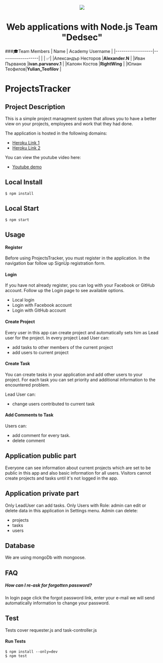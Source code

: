 <p align="center">
<a href="http://academy.telerik.com/">
<img src="https://camo.githubusercontent.com/08ecbe7b67d65cc7c6990787e2836b27b4296f2d/68747470733a2f2f7261772e6769746875622e636f6d2f666c65787472792f54656c6572696b2d41636164656d792f6d61737465722f50726f6772616d6d696e6725323077697468253230432532332f436f6465732f4f746865722f54656c6572696b2e706e67"/>
</a>

<h1 align="center">Web applications with Node.js Team "Dedsec"</h1>

###:mortar_board:Team Members
| Name              | Academy Username      	|
|-------------------|-------------------|
|                   | :white_check_mark:|
|Александър Несторов |__Alexander.N__	        |
|Иван Първанов |__ivan.parvanov.1__	        |
|Калоян Костов |__RightWing__ |	
|Юлиан Теофилов|__Yulian_Teofilov__       	|	

# ProjectsTracker

## Project Description  

This is a simple project managment system that allows you to have a better view on your projects, employees and work that they had done.

The application is hosted in the following domains:
- <a href="https://dedsec.herokuapp.com/">Heroku Link 1</a>
- <a href="https://project-tracker-team-dedsec.herokuapp.com/">Heroku Link 2</a>

You can view the youtube video here:
- <a href="https://www.youtube.com/watch?v=h4Ky2AGr1nU">Youtube demo</a>

## Local Install
    $ npm install
    
## Local Start
    $ npm start

## Usage

#### Register

Before using ProjectsTracker, you must register in the application.
In the navigation bar follow up SignUp registration form.

#### Login

If you have not already register, you can log with your Facebook or GitHub account.
Follow up the Login page to see available options.

- Local login
- Login with Facebook account
- Login with GitHub account

#### Create Project

 Every user in this app can create project and automatically sets him as Lead user for the project.
 In every project Lead User can:
 
 - add tasks to other members of the current project
 - add users to current project

#### Create Task

You can create tasks in your application and add other users to your project.
For each task you can set priority and additional information to the encountered problem.

Lead User can:

- change users contributed to current task

#### Add Comments to Task

Users can:
- add comment for every task.
- delete comment

## Application public part

Everyone can see information about current projects which are set to be public in this app and also basic information for all users.
Visitors cannot create projects and tasks until it's not logged in the app.

## Application private part

Only LeadUser can add tasks.
Only Users with Role: admin can edit or delete data in this application in Settings menu.
Admin can delete:

- projects
- tasks
- users

## Database

We are using mongoDb with mongoose.

## FAQ

##### How can I re-ask for forgotten password?

In login page click the forgot password link, enter your e-mail we will send automatically information to change your password.

## Test

Tests cover requester.js and task-controller.js

#### Run Tests
    $ npm install --only=dev
    $ npm test
